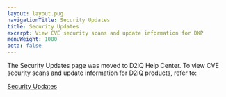 ```yaml
---
layout: layout.pug
navigationTitle: Security Updates
title: Security Updates
excerpt: View CVE security scans and update information for DKP
menuWeight: 1000
beta: false
---
```


The Security Updates page was moved to D2iQ Help Center. To view CVE security scans and update information for D2iQ products, refer to:

[Security Updates](https://docs.d2iq.com/dkp/latest/d2iq-security-updates)
